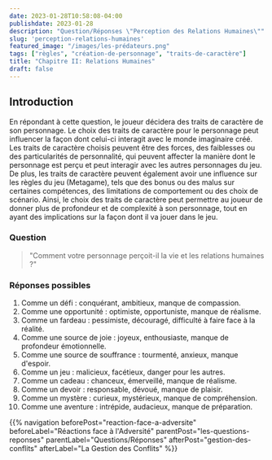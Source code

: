 ```yaml
---
date: 2023-01-28T10:58:08-04:00
publishdate: 2023-01-28
description: "Question/Réponses \"Perception des Relations Humaines\""
slug: 'perception-relations-humaines'
featured_image: "/images/les-prédateurs.png"
tags: ["règles", "création-de-personnage", "traits-de-caractère"]
title: "Chapitre II: Relations Humaines"
draft: false
---
```


## Introduction
En répondant à cette question, le joueur décidera des traits de caractère de son personnage. Le choix des traits de caractère pour le personnage peut influencer la façon dont celui-ci interagit avec le monde imaginaire créé. Les traits de caractère choisis peuvent être des forces, des faiblesses ou des particularités de personnalité, qui peuvent affecter la manière dont le personnage est perçu et peut interagir avec les autres personnages du jeu. De plus, les traits de caractère peuvent également avoir une influence sur les règles du jeu (Metagame), tels que des bonus ou des malus sur certaines compétences, des limitations de comportement ou des choix de scénario. Ainsi, le choix des traits de caractère peut permettre au joueur de donner plus de profondeur et de complexité à son personnage, tout en ayant des implications sur la façon dont il va jouer dans le jeu.

### Question
> "Comment votre personnage perçoit-il la vie et les relations humaines ?"

### Réponses possibles
1) Comme un défi : conquérant, ambitieux, manque de compassion.
1) Comme une opportunité : optimiste, opportuniste, manque de réalisme.
1) Comme un fardeau : pessimiste, découragé, difficulté à faire face à la réalité.
1) Comme une source de joie : joyeux, enthousiaste, manque de profondeur émotionnelle.
1) Comme une source de souffrance : tourmenté, anxieux, manque d'espoir.
1) Comme un jeu : malicieux, facétieux, danger pour les autres.
1) Comme un cadeau : chanceux, émerveillé, manque de réalisme.
1) Comme un devoir : responsable, dévoué, manque de plaisir.
2) Comme un mystère : curieux, mystérieux, manque de compréhension.
3) Comme une aventure : intrépide, audacieux, manque de préparation.

{{% navigation beforePost="reaction-face-a-adversite" beforeLabel="Réactions face à l'Adversité" parentPost="les-questions-reponses" parentLabel="Questions/Réponses" afterPost="gestion-des-conflits" afterLabel="La Gestion des Conflits" %}}